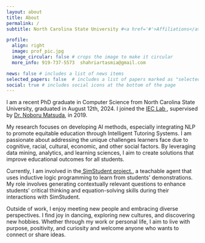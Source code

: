 ```yaml
---
layout: about
title: About
permalink: /
subtitle: North Carolina State University #<a href='#'>Affiliations</a>. Address. Contacts. Moto. Etc.

profile:
  align: right
  image: prof_pic.jpg
  image_circular: false # crops the image to make it circular
  more_info: 919-737-5573  shahriartasmia@gmail.com

news: false # includes a list of news items
selected_papers: false  # includes a list of papers marked as "selected={true}"
social: true # includes social icons at the bottom of the page
---
```

I am a recent PhD graduate in Computer Science from North Carolina State University, graduated in August 12th, 2024. I joined the  <a href='https://www.ieclab.org/'> IEC Lab </a>, supervised by <a href='https://noborumatsuda.github.io/'>Dr. Noboru Matsuda</a>, in 2019.

My research focuses on developing AI methods, especially integrating NLP to promote equitable education through Intelligent Tutoring Systems. I am passionate about addressing the unique challenges learners face due to cognitive, racial, cultural, economic, and other social factors. By leveraging data mining, analytics, and learning sciences, I aim to create solutions that improve educational outcomes for all students.

Currently, I am involved in the<a href='https://www.simstudent.org/home'> SimStudent project.</a>, a teachable agent that uses inductive logic programming to learn from students' demonstrations. My role involves generating contextually relevant questions to enhance students' critical thinking and equation-solving skills during their interactions with SimStudent.

Outside of work, I enjoy meeting new people and embracing diverse perspectives. I find joy in dancing, exploring new cultures, and discovering new hobbies. Whether through my work or personal life, I aim to live with purpose, positivity, and curiosity and welcome anyone who wants to connect or share ideas.